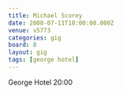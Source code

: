```yaml
---
title: Michael Scorey
date: 2008-07-11T18:00:00.000Z
venue: v5773
categories: gig
board: 8
layout: gig
tags: [george hotel]
---
```

George Hotel 20:00
